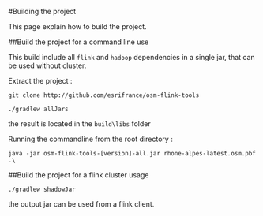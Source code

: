 
#Building the project

This page explain how to build the project.

##Build the project for a command line use


This build include all `flink` and `hadoop` dependencies in a single jar, that can be used without cluster.


Extract the project :

	git clone http://github.com/esrifrance/osm-flink-tools

	./gradlew allJars


the result is located in the `build\libs` folder

Running the commandline from the root directory :


	java -jar osm-flink-tools-[version]-all.jar rhone-alpes-latest.osm.pbf .\



##Build the project for a flink cluster usage


	./gradlew shadowJar


the output jar can be used from a flink client.